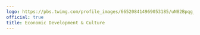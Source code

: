 ```yaml
---
logo: https://pbs.twimg.com/profile_images/665208414969053185/uN82Bpqg_400x400.jpg
official: true
title: Economic Development & Culture
---
```

